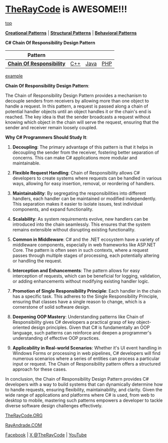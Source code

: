 # [TheRayCode](../../../README.md) is AWESOME!!!

[top](../README.md)

**[Creational Patterns](../../Creational/README.md)** | **[Structural Patterns](../../Structural/README.md)** | **[Behavioral Patterns](../README.md)**

**C# Chain Of Responsibility Design Pattern**

|Pattern|   |   |   |
|---|---|---|---|
| [**Chain Of Responsibility**](README.md) | [C++](../../../Csharp/Behavioral/ChainOfResponsibility/README.md) | [Java](../../../Java/Behavioral/ChainOfResponsibility/README.md) | [PHP](../../../PHP/Behavioral/ChainOfResponsibility/README.md) |

[example](COR1/README.md)

**Chain Of Responsibility Design Pattern**:

The Chain of Responsibility Design Pattern provides a mechanism to decouple senders from receivers by allowing more than one object to handle a request. In this pattern, a request is passed along a chain of potential handler objects until an object handles it or the chain's end is reached. The key idea is that the sender broadcasts a request without knowing which object in the chain will serve the request, ensuring that the sender and receiver remain loosely coupled.

**Why C# Programmers Should Study It**:

1. **Decoupling**: The primary advantage of this pattern is that it helps in decoupling the sender from the receiver, fostering better separation of concerns. This can make C# applications more modular and maintainable.

2. **Flexible Request Handling**: Chain of Responsibility allows C# developers to create systems where requests can be handled in various ways, allowing for easy insertion, removal, or reordering of handlers.

3. **Maintainability**: By segregating the responsibilities into different handlers, each handler can be maintained or modified independently. This separation makes it easier to isolate issues, test individual components, and expand functionality.

4. **Scalability**: As system requirements evolve, new handlers can be introduced into the chain seamlessly. This ensures that the system remains extensible without disrupting existing functionality.

5. **Common in Middleware**: C# and the .NET ecosystem have a variety of middleware components, especially in web frameworks like ASP.NET Core. The pattern is often seen in such contexts, where a request passes through multiple stages of processing, each potentially altering or handling the request.

6. **Interception and Enhancements**: The pattern allows for easy interception of requests, which can be beneficial for logging, validation, or adding enhancements without modifying existing handler logic.

7. **Promotion of Single Responsibility Principle**: Each handler in the chain has a specific task. This adheres to the Single Responsibility Principle, ensuring that classes have a single reason to change, which is a cornerstone of solid software design.

8. **Deepening OOP Mastery**: Understanding patterns like Chain of Responsibility gives C# developers a practical grasp of key object-oriented design principles. Given that C# is fundamentally an OOP language, such patterns can reinforce and deepen a programmer's understanding of effective OOP practices.

9. **Applicability in Real-world Scenarios**: Whether it's UI event handling in Windows Forms or processing in web pipelines, C# developers will find numerous scenarios where a series of entities can process a particular input or request. The Chain of Responsibility pattern offers a structured approach for these cases.

In conclusion, the Chain of Responsibility Design Pattern provides C# developers with a way to build systems that can dynamically determine how to handle requests, ensuring flexibility, maintainability, and clarity. Given the wide range of applications and platforms where C# is used, from web to desktop to mobile, mastering such patterns empowers a developer to tackle diverse software design challenges effectively.

[TheRayCode.ORG](https://www.TheRayCode.org)

[RayAndrade.COM](https://www.RayAndrade.com)

[Facebook](https://www.facebook.com/TheRayCode/) | [X @TheRayCode](https://www.x.com/TheRayCode/) | [YouTube](https://www.youtube.com/TheRayCode/)
